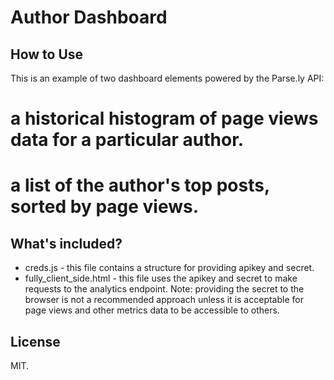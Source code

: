Author Dashboard
================

How to Use
----------
This is an example of two dashboard elements powered by the Parse.ly API:

  # a historical histogram of page views data for a particular author.
  # a list of the author's top posts, sorted by page views.

What's included?
----------------
  * creds.js - this file contains a structure for providing apikey and secret.
  * fully_client_side.html - this file uses the apikey and secret to make requests to the analytics endpoint.
  Note: providing the secret to the browser is not a recommended approach unless it is acceptable for page views and other metrics data to be accessible to others.

License
-------
MIT.
